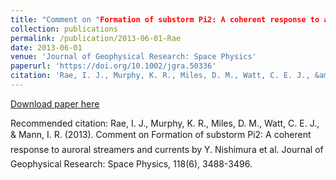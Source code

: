 ```yaml
---
title: "Comment on "Formation of substorm Pi2: A coherent response to auroral streamers and currents'' by Y. Nishimura et al."
collection: publications
permalink: /publication/2013-06-01-Rae
date: 2013-06-01
venue: 'Journal of Geophysical Research: Space Physics'
paperurl: 'https://doi.org/10.1002/jgra.50336'
citation: 'Rae, I. J., Murphy, K. R., Miles, D. M., Watt, C. E. J., &amp; Mann, I. R. (2013). Comment on Formation of substorm Pi2: A coherent response to auroral streamers and currents by Y. Nishimura et al. Journal of Geophysical Research: Space Physics, 118(6), 3488-3496.'
---
```

[Download paper here](https://doi.org/10.1002/jgra.50336)

Recommended citation: Rae, I. J., Murphy, K. R., Miles, D. M., Watt, C. E. J., & Mann, I. R. (2013). Comment on Formation of substorm Pi2: A coherent response to auroral streamers and currents by Y. Nishimura et al. Journal of Geophysical Research: Space Physics, 118(6), 3488-3496.